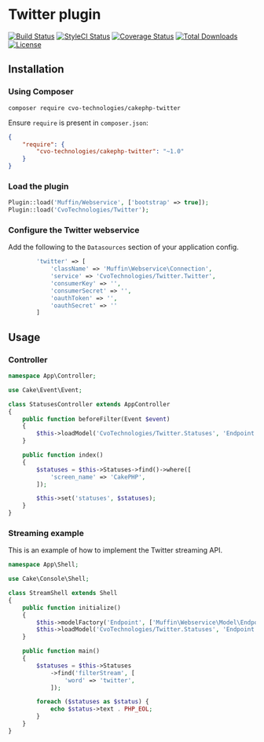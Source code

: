 # Twitter plugin


[![Build Status](https://img.shields.io/travis/cvo-technologies/cakephp-twitter/master.svg?style=flat-square)](https://travis-ci.org/cvo-technologies/cakephp-twitter)
[![StyleCI Status](https://styleci.io/repos/43746752/shield)](https://styleci.io/repos/43746752)
[![Coverage Status](https://img.shields.io/codecov/c/github/cvo-technologies/cakephp-twitter/master.svg?style=flat-square)](https://codecov.io/github/cvo-technologies/cakephp-twitter)
[![Total Downloads](https://img.shields.io/packagist/dt/cvo-technologies/cakephp-twitter.svg?style=flat-square)](https://packagist.org/packages/cvo-technologies/cakephp-twitter)
[![License](https://img.shields.io/badge/license-MIT-blue.svg?style=flat-square)](LICENSE.txt)

## Installation

### Using Composer
```
composer require cvo-technologies/cakephp-twitter
```

Ensure `require` is present in `composer.json`:
```json
{
    "require": {
        "cvo-technologies/cakephp-twitter": "~1.0"
    }
}
```

### Load the plugin

```php
Plugin::load('Muffin/Webservice', ['bootstrap' => true]);
Plugin::load('CvoTechnologies/Twitter');
```

### Configure the Twitter webservice

Add the following to the `Datasources` section of your application config.

```php
        'twitter' => [
            'className' => 'Muffin\Webservice\Connection',
            'service' => 'CvoTechnologies/Twitter.Twitter',
            'consumerKey' => '',
            'consumerSecret' => '',
            'oauthToken' => '',
            'oauthSecret' => ''
        ]
```

## Usage

### Controller

```php
namespace App\Controller;

use Cake\Event\Event;

class StatusesController extends AppController
{
    public function beforeFilter(Event $event)
    {
        $this->loadModel('CvoTechnologies/Twitter.Statuses', 'Endpoint');
    }

    public function index()
    {
        $statuses = $this->Statuses->find()->where([
            'screen_name' => 'CakePHP',
        ]);

        $this->set('statuses', $statuses);
    }
}
```

### Streaming example

This is an example of how to implement the Twitter streaming API.

```php
namespace App\Shell;

use Cake\Console\Shell;

class StreamShell extends Shell
{
    public function initialize()
    {
        $this->modelFactory('Endpoint', ['Muffin\Webservice\Model\EndpointRegistry', 'get']);
        $this->loadModel('CvoTechnologies/Twitter.Statuses', 'Endpoint');
    }

    public function main()
    {
        $statuses = $this->Statuses
            ->find('filterStream', [
                'word' => 'twitter',
            ]);

        foreach ($statuses as $status) {
            echo $status->text . PHP_EOL;
        }
    }
}
```
